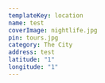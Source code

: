 ```yaml
---
templateKey: location
name: test
coverImage: nightlife.jpg
pin: tours.jpg
category: The City
address: test
latitude: "1"
longitude: "1"
---
```

